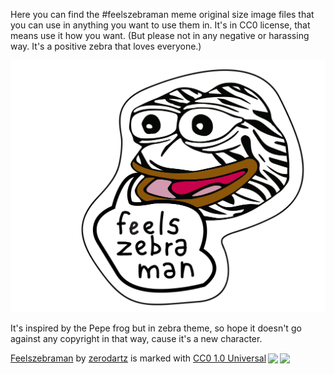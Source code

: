 Here you can find the #feelszebraman meme original size image files that you can use in anything you want to use them in. It's in CC0 license, that means use it how you want. (But please not in any negative or harassing way. It's a positive zebra that loves everyone.)

<img src="https://github.com/zerodartz/feelszebraman/blob/9655afb8f68cc696494450811d7e70b7f5a4a1e5/feelszebraman-3-sticker1.png">

It's inspired by the Pepe frog but in zebra theme, so hope it doesn't go against any copyright in that way, cause it's a new character.

<p xmlns:cc="http://creativecommons.org/ns#" xmlns:dct="http://purl.org/dc/terms/"><a property="dct:title" rel="cc:attributionURL" href="https://github.com/zerodartz/feelszebraman/">Feelszebraman</a> by <a rel="cc:attributionURL dct:creator" property="cc:attributionName" href="https://github.com/zerodartz/">zerodartz</a> is marked with <a href="http://creativecommons.org/publicdomain/zero/1.0?ref=chooser-v1" target="_blank" rel="license noopener noreferrer" style="display:inline-block;">CC0 1.0 Universal<img style="height:22px!important;margin-left:3px;vertical-align:text-bottom;" src="https://mirrors.creativecommons.org/presskit/icons/cc.svg?ref=chooser-v1"><img style="height:22px!important;margin-left:3px;vertical-align:text-bottom;" src="https://mirrors.creativecommons.org/presskit/icons/zero.svg?ref=chooser-v1"></a></p>

